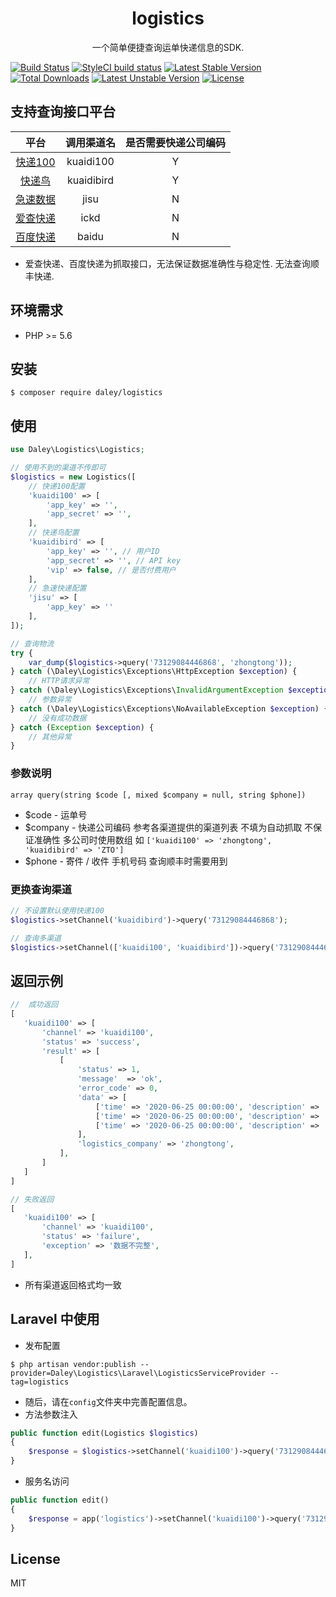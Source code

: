 <h1 align="center"> logistics </h1>


<p align="center"> 一个简单便捷查询运单快递信息的SDK. </p>

[![Build Status](https://travis-ci.org/f-dong/logistics.svg?branch=master)](https://travis-ci.org/f-dong/logistics)
[![StyleCI build status](https://github.styleci.io/repos/274927704/shield)](https://github.styleci.io/repos/274927704)
[![Latest Stable Version](https://poser.pugx.org/daley/logistics/v)](//packagist.org/packages/daley/logistics) 
[![Total Downloads](https://poser.pugx.org/daley/logistics/downloads)](//packagist.org/packages/daley/logistics) 
[![Latest Unstable Version](https://poser.pugx.org/daley/logistics/v/unstable)](//packagist.org/packages/daley/logistics) 
[![License](https://poser.pugx.org/daley/logistics/license)](//packagist.org/packages/daley/logistics)

## 支持查询接口平台

| 平台 | 调用渠道名 | 是否需要快递公司编码 |
| :-----: | :-----: | :-----: |
| [快递100](https://www.kuaidi100.com/openapi/applyapi.shtml) | kuaidi100 | Y |
| [快递鸟](http://www.kdniao.com/api-all) | kuaidibird | Y |
| [急速数据](https://www.jisuapi.com/api/express) | jisu | N |
| [爱查快递](https://www.ickd.cn/api) | ickd | N |
| [百度快递](https://www.baidu.com) | baidu | N |

* 爱查快递、百度快递为抓取接口，无法保证数据准确性与稳定性. 无法查询顺丰快递.

## 环境需求
*   PHP >= 5.6

## 安装

```shell
$ composer require daley/logistics
```

## 使用

```php
use Daley\Logistics\Logistics;

// 使用不到的渠道不传即可
$logistics = new Logistics([
    // 快递100配置
    'kuaidi100' => [
        'app_key' => '',
        'app_secret' => '',
    ],
    // 快递鸟配置
    'kuaidibird' => [
        'app_key' => '', // 用户ID
        'app_secret' => '', // API key
        'vip' => false, // 是否付费用户
    ],
    // 急速快递配置
    'jisu' => [
        'app_key' => ''
    ],
]);

// 查询物流
try {
    var_dump($logistics->query('73129084446868', 'zhongtong'));
} catch (\Daley\Logistics\Exceptions\HttpException $exception) {
    // HTTP请求异常
} catch (\Daley\Logistics\Exceptions\InvalidArgumentException $exception) {
    // 参数异常
} catch (\Daley\Logistics\Exceptions\NoAvailableException $exception) {
    // 没有成功数据
} catch (Exception $exception) {
    // 其他异常
}
```
### 参数说明
```
array query(string $code [, mixed $company = null, string $phone])
```
* $code - 运单号
* $company - 快递公司编码 参考各渠道提供的渠道列表 不填为自动抓取 不保证准确性 多公司时使用数组 如 `['kuaidi100' => 'zhongtong', 'kuaidibird' => 'ZTO']`
* $phone - 寄件 / 收件 手机号码 查询顺丰时需要用到

### 更换查询渠道
```php
// 不设置默认使用快递100
$logistics->setChannel('kuaidibird')->query('73129084446868');

// 查询多渠道
$logistics->setChannel(['kuaidi100', 'kuaidibird'])->query('73129084446868');
```

## 返回示例

```php
//  成功返回
[
   'kuaidi100' => [
       'channel' => 'kuaidi100',
       'status' => 'success',
       'result' => [
           [
               'status' => 1,
               'message'  => 'ok',
               'error_code' => 0,
               'data' => [
                   ['time' => '2020-06-25 00:00:00', 'description' => '仓库-已签收'],
                   ['time' => '2020-06-25 00:00:00', 'description' => '广东XX服务点'],
                   ['time' => '2020-06-25 00:00:00', 'description' => '广东XX转运中心'],
               ],
               'logistics_company' => 'zhongtong',
           ],
       ]
   ]
]

// 失败返回
[
   'kuaidi100' => [
       'channel' => 'kuaidi100',
       'status' => 'failure',
       'exception' => '数据不完整',
   ],
]
```
* 所有渠道返回格式均一致

## Laravel 中使用
* 发布配置
```shell
$ php artisan vendor:publish --provider=Daley\Logistics\Laravel\LogisticsServiceProvider --tag=logistics
```
* 随后，请在`config`文件夹中完善配置信息。
* 方法参数注入
```php
public function edit(Logistics $logistics) 
{
    $response = $logistics->setChannel('kuaidi100')->query('73129084446868', 'zhongtong');
}
```
* 服务名访问
```php
public function edit() 
{
    $response = app('logistics')->setChannel('kuaidi100')->query('73129084446868', 'zhongtong');
}
```

## License

MIT